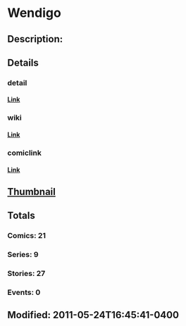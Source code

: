 # Wendigo
## Description: 
## Details
### detail
#### [Link](http://marvel.com/characters/2545/wendigo?utm_campaign=apiRef&utm_source=225578a89fc76f3d20fbffda5d17a88d)
### wiki
#### [Link](http://marvel.com/universe/Wendigo?utm_campaign=apiRef&utm_source=225578a89fc76f3d20fbffda5d17a88d)
### comiclink
#### [Link](http://marvel.com/comics/characters/1009710/wendigo?utm_campaign=apiRef&utm_source=225578a89fc76f3d20fbffda5d17a88d)
## [Thumbnail](http://i.annihil.us/u/prod/marvel/i/mg/b/70/4ce5a1fa7a013.jpg)
## Totals
### Comics: 21
### Series: 9
### Stories: 27
### Events: 0
## Modified: 2011-05-24T16:45:41-0400